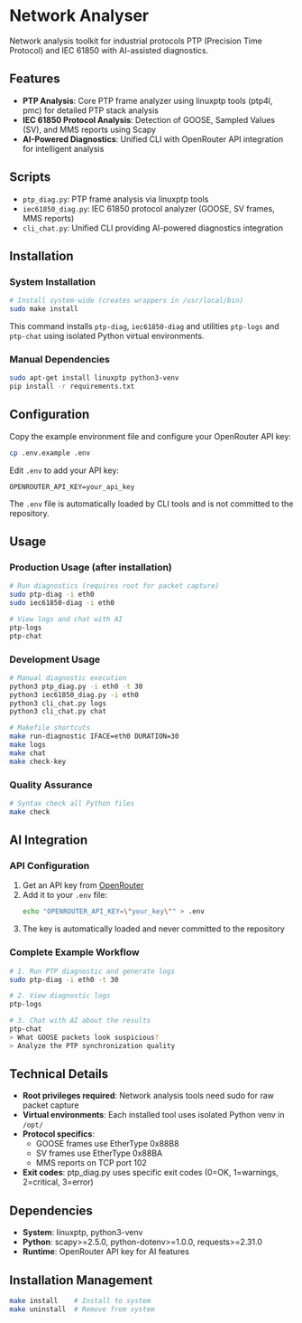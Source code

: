 # Network Analyser

Network analysis toolkit for industrial protocols PTP (Precision Time Protocol) and IEC 61850 with AI-assisted diagnostics.

## Features

- **PTP Analysis**: Core PTP frame analyzer using linuxptp tools (ptp4l, pmc) for detailed PTP stack analysis
- **IEC 61850 Protocol Analysis**: Detection of GOOSE, Sampled Values (SV), and MMS reports using Scapy
- **AI-Powered Diagnostics**: Unified CLI with OpenRouter API integration for intelligent analysis

## Scripts

- `ptp_diag.py`: PTP frame analysis via linuxptp tools
- `iec61850_diag.py`: IEC 61850 protocol analyzer (GOOSE, SV frames, MMS reports)  
- `cli_chat.py`: Unified CLI providing AI-powered diagnostics integration

## Installation

### System Installation
```bash
# Install system-wide (creates wrappers in /usr/local/bin)
sudo make install
```

This command installs `ptp-diag`, `iec61850-diag` and utilities `ptp-logs` and `ptp-chat` using isolated Python virtual environments.

### Manual Dependencies
```bash
sudo apt-get install linuxptp python3-venv
pip install -r requirements.txt
```

## Configuration

Copy the example environment file and configure your OpenRouter API key:

```bash
cp .env.example .env
```

Edit `.env` to add your API key:
```
OPENROUTER_API_KEY=your_api_key
```

The `.env` file is automatically loaded by CLI tools and is not committed to the repository.

## Usage

### Production Usage (after installation)
```bash
# Run diagnostics (requires root for packet capture)
sudo ptp-diag -i eth0
sudo iec61850-diag -i eth0

# View logs and chat with AI
ptp-logs
ptp-chat
```

### Development Usage
```bash
# Manual diagnostic execution
python3 ptp_diag.py -i eth0 -t 30
python3 iec61850_diag.py -i eth0
python3 cli_chat.py logs
python3 cli_chat.py chat

# Makefile shortcuts
make run-diagnostic IFACE=eth0 DURATION=30
make logs
make chat
make check-key
```

### Quality Assurance
```bash
# Syntax check all Python files
make check
```

## AI Integration

### API Configuration
1. Get an API key from [OpenRouter](https://openrouter.ai)
2. Add it to your `.env` file:
   ```bash
   echo "OPENROUTER_API_KEY=\"your_key\"" > .env
   ```
3. The key is automatically loaded and never committed to the repository

### Complete Example Workflow
```bash
# 1. Run PTP diagnostic and generate logs
sudo ptp-diag -i eth0 -t 30

# 2. View diagnostic logs  
ptp-logs

# 3. Chat with AI about the results
ptp-chat
> What GOOSE packets look suspicious?
> Analyze the PTP synchronization quality
```

## Technical Details

- **Root privileges required**: Network analysis tools need sudo for raw packet capture
- **Virtual environments**: Each installed tool uses isolated Python venv in `/opt/`
- **Protocol specifics**: 
  - GOOSE frames use EtherType 0x88B8
  - SV frames use EtherType 0x88BA  
  - MMS reports on TCP port 102
- **Exit codes**: ptp_diag.py uses specific exit codes (0=OK, 1=warnings, 2=critical, 3=error)

## Dependencies

- **System**: linuxptp, python3-venv
- **Python**: scapy>=2.5.0, python-dotenv>=1.0.0, requests>=2.31.0
- **Runtime**: OpenRouter API key for AI features

## Installation Management
```bash
make install    # Install to system
make uninstall  # Remove from system
```